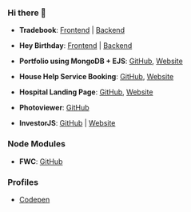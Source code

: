 ### Hi there 👋

- **Tradebook**: [Frontend](https://github.com/Amanp30/tradebook-frontend-) | [Backend](https://github.com/Amanp30/Tradebook-Api)

- **Hey Birthday**: [Frontend](https://github.com/Amanp30/Hey-Birthday-frontend) | [Backend](https://github.com/Amanp30/Hey-Birthday-Backend)

- **Portfolio using MongoDB + EJS**: [GitHub](https://github.com/Amanp30/Portfolio-using-EJS---MongoDB), [Website](https://portfolio-using-ejs-mongodb.onrender.com/)

- **House Help Service Booking**: [GitHub](https://github.com/Amanp30/House-help), [Website](https://house-help-jl4w.onrender.com/)

- **Hospital Landing Page**: [GitHub](https://github.com/Amanp30/hospital-landing-page), [Website](https://medicare-page.vercel.app/)

- **Photoviewer**: [GitHub](https://github.com/Amanp30/photoviewer)

- **InvestorJS**: [GitHub](https://github.com/Amanp30/investorjs) | [Website](https://investorjs.vercel.app/docs)


### Node Modules
- **FWC**: [GitHub](https://github.com/Amanp30/fwc-node) 

### Profiles

- [Codepen](https://codepen.io/Amanp30/)
